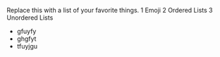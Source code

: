 Replace this with a list of your favorite things.
1 Emoji
2 Ordered Lists
3 Unordered Lists
* gfuyfy
* ghgfyt
* tfuyjgu
